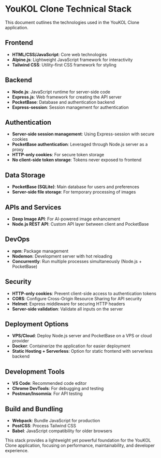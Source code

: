 # YouKOL Clone Technical Stack

This document outlines the technologies used in the YouKOL Clone application.

## Frontend

- **HTML/CSS/JavaScript**: Core web technologies
- **Alpine.js**: Lightweight JavaScript framework for interactivity
- **Tailwind CSS**: Utility-first CSS framework for styling

## Backend

- **Node.js**: JavaScript runtime for server-side code
- **Express.js**: Web framework for creating the API server
- **PocketBase**: Database and authentication backend
- **Express-session**: Session management for authentication

## Authentication

- **Server-side session management**: Using Express-session with secure cookies
- **PocketBase authentication**: Leveraged through Node.js server as a proxy
- **HTTP-only cookies**: For secure token storage
- **No client-side token storage**: Tokens never exposed to frontend

## Data Storage

- **PocketBase (SQLite)**: Main database for users and preferences
- **Server-side file storage**: For temporary processing of images

## APIs and Services

- **Deep Image API**: For AI-powered image enhancement
- **Node.js REST API**: Custom API layer between client and PocketBase

## DevOps

- **npm**: Package management
- **Nodemon**: Development server with hot reloading
- **Concurrently**: Run multiple processes simultaneously (Node.js + PocketBase)

## Security

- **HTTP-only cookies**: Prevent client-side access to authentication tokens
- **CORS**: Configure Cross-Origin Resource Sharing for API security
- **Helmet**: Express middleware for securing HTTP headers
- **Server-side validation**: Validate all inputs on the server

## Deployment Options

- **VPS/Cloud**: Deploy Node.js server and PocketBase on a VPS or cloud provider
- **Docker**: Containerize the application for easier deployment
- **Static Hosting + Serverless**: Option for static frontend with serverless backend

## Development Tools

- **VS Code**: Recommended code editor
- **Chrome DevTools**: For debugging and testing
- **Postman/Insomnia**: For API testing

## Build and Bundling

- **Webpack**: Bundle JavaScript for production
- **PostCSS**: Process Tailwind CSS
- **Babel**: JavaScript compatibility for older browsers

This stack provides a lightweight yet powerful foundation for the YouKOL Clone application, focusing on performance, maintainability, and developer experience. 